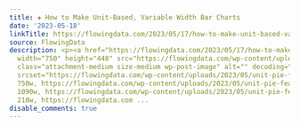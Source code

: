 ```yaml
---
title: ✚ How to Make Unit-Based, Variable Width Bar Charts
date: '2023-05-18'
linkTitle: https://flowingdata.com/2023/05/17/how-to-make-unit-based-variable-width-bar-charts/
source: FlowingData
description: <p><a href="https://flowingdata.com/2023/05/17/how-to-make-unit-based-variable-width-bar-charts/"><img
  width="750" height="448" src="https://flowingdata.com/wp-content/uploads/2023/05/unit-pie-featured-750x448.png"
  class="attachment-medium size-medium wp-post-image" alt="" decoding="async" loading="lazy"
  srcset="https://flowingdata.com/wp-content/uploads/2023/05/unit-pie-featured-750x448.png
  750w, https://flowingdata.com/wp-content/uploads/2023/05/unit-pie-featured-1090x651.png
  1090w, https://flowingdata.com/wp-content/uploads/2023/05/unit-pie-featured-210x125.png
  210w, https://flowingdata.com ...
disable_comments: true
---
```

<p><a href="https://flowingdata.com/2023/05/17/how-to-make-unit-based-variable-width-bar-charts/"><img width="750" height="448" src="https://flowingdata.com/wp-content/uploads/2023/05/unit-pie-featured-750x448.png" class="attachment-medium size-medium wp-post-image" alt="" decoding="async" loading="lazy" srcset="https://flowingdata.com/wp-content/uploads/2023/05/unit-pie-featured-750x448.png 750w, https://flowingdata.com/wp-content/uploads/2023/05/unit-pie-featured-1090x651.png 1090w, https://flowingdata.com/wp-content/uploads/2023/05/unit-pie-featured-210x125.png 210w, https://flowingdata.com ...